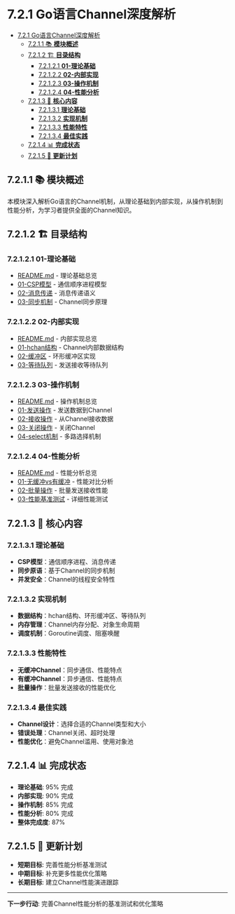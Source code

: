 # 7.2.1 Go语言Channel深度解析

<!-- TOC START -->
- [7.2.1 Go语言Channel深度解析](#go语言channel深度解析)
  - [7.2.1.1 📚 **模块概述**](#📚-**模块概述**)
  - [7.2.1.2 🏗️ **目录结构**](#🏗️-**目录结构**)
    - [7.2.1.2.1 **01-理论基础**](#**01-理论基础**)
    - [7.2.1.2.2 **02-内部实现**](#**02-内部实现**)
    - [7.2.1.2.3 **03-操作机制**](#**03-操作机制**)
    - [7.2.1.2.4 **04-性能分析**](#**04-性能分析**)
  - [7.2.1.3 🎯 **核心内容**](#🎯-**核心内容**)
    - [7.2.1.3.1 **理论基础**](#**理论基础**)
    - [7.2.1.3.2 **实现机制**](#**实现机制**)
    - [7.2.1.3.3 **性能特性**](#**性能特性**)
    - [7.2.1.3.4 **最佳实践**](#**最佳实践**)
  - [7.2.1.4 📊 **完成状态**](#📊-**完成状态**)
  - [7.2.1.5 🔄 **更新计划**](#🔄-**更新计划**)
<!-- TOC END -->














## 7.2.1.1 📚 **模块概述**

本模块深入解析Go语言的Channel机制，从理论基础到内部实现，从操作机制到性能分析，为学习者提供全面的Channel知识。

## 7.2.1.2 🏗️ **目录结构**

### 7.2.1.2.1 **01-理论基础**

- [README.md](01-理论基础/README.md) - 理论基础总览
- [01-CSP模型](01-理论基础/01-CSP模型/) - 通信顺序进程模型
- [02-消息传递](01-理论基础/02-消息传递/) - 消息传递语义
- [03-同步机制](01-理论基础/03-同步机制/) - Channel同步原理

### 7.2.1.2.2 **02-内部实现**

- [README.md](02-内部实现/README.md) - 内部实现总览
- [01-hchan结构](02-内部实现/01-hchan结构/) - Channel内部数据结构
- [02-缓冲区](02-内部实现/02-缓冲区/) - 环形缓冲区实现
- [03-等待队列](02-内部实现/03-等待队列/) - 发送接收等待队列

### 7.2.1.2.3 **03-操作机制**

- [README.md](03-操作机制/README.md) - 操作机制总览
- [01-发送操作](03-操作机制/01-发送操作/) - 发送数据到Channel
- [02-接收操作](03-操作机制/02-接收操作/) - 从Channel接收数据
- [03-关闭操作](03-操作机制/03-关闭操作/) - 关闭Channel
- [04-select机制](03-操作机制/04-select机制/) - 多路选择机制

### 7.2.1.2.4 **04-性能分析**

- [README.md](04-性能分析/README.md) - 性能分析总览
- [01-无缓冲vs有缓冲](04-性能分析/01-无缓冲vs有缓冲/) - 性能对比分析
- [02-批量操作](04-性能分析/02-批量操作/) - 批量发送接收性能
- [03-性能基准测试](04-性能分析/03-性能基准测试/) - 详细性能测试

## 7.2.1.3 🎯 **核心内容**

### 7.2.1.3.1 **理论基础**

- **CSP模型**：通信顺序进程、消息传递
- **同步原语**：基于Channel的同步机制
- **并发安全**：Channel的线程安全特性

### 7.2.1.3.2 **实现机制**

- **数据结构**：hchan结构、环形缓冲区、等待队列
- **内存管理**：Channel内存分配、对象生命周期
- **调度机制**：Goroutine调度、阻塞唤醒

### 7.2.1.3.3 **性能特性**

- **无缓冲Channel**：同步通信、性能特点
- **有缓冲Channel**：异步通信、性能特点
- **批量操作**：批量发送接收的性能优化

### 7.2.1.3.4 **最佳实践**

- **Channel设计**：选择合适的Channel类型和大小
- **错误处理**：Channel关闭、超时处理
- **性能优化**：避免Channel滥用、使用对象池

## 7.2.1.4 📊 **完成状态**

- **理论基础**: 95% 完成
- **内部实现**: 90% 完成
- **操作机制**: 85% 完成
- **性能分析**: 80% 完成
- **整体完成度**: 87%

## 7.2.1.5 🔄 **更新计划**

- **短期目标**: 完善性能分析基准测试
- **中期目标**: 补充更多性能优化策略
- **长期目标**: 建立Channel性能演进跟踪

---

**下一步行动**: 完善Channel性能分析的基准测试和优化策略
